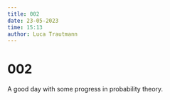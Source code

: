 ```yaml
---
title: 002
date: 23-05-2023
time: 15:13
author: Luca Trautmann
---
```

# 002
A good day with some progress in probability theory.